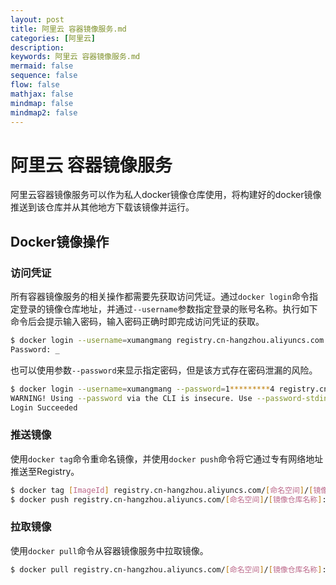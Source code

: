```yaml
---
layout: post
title: 阿里云 容器镜像服务.md
categories: [阿里云]
description: 
keywords: 阿里云 容器镜像服务.md
mermaid: false
sequence: false
flow: false
mathjax: false
mindmap: false
mindmap2: false
---
```

# 阿里云 容器镜像服务

阿里云容器镜像服务可以作为私人docker镜像仓库使用，将构建好的docker镜像推送到该仓库并从其他地方下载该镜像并运行。



## Docker镜像操作

### 访问凭证

所有容器镜像服务的相关操作都需要先获取访问凭证。通过`docker login`命令指定登录的镜像仓库地址，并通过`--username`参数指定登录的账号名称。执行如下命令后会提示输入密码，输入密码正确时即完成访问凭证的获取。

```sh
$ docker login --username=xumangmang registry.cn-hangzhou.aliyuncs.com
Password: _
```



也可以使用参数`--password`来显示指定密码，但是该方式存在密码泄漏的风险。

```sh
$ docker login --username=xumangmang --password=1*********4 registry.cn-hangzhou.aliyuncs.com
WARNING! Using --password via the CLI is insecure. Use --password-stdin.
Login Succeeded
```



### 推送镜像

使用`docker tag`命令重命名镜像，并使用`docker push`命令将它通过专有网络地址推送至Registry。

```sh
$ docker tag [ImageId] registry.cn-hangzhou.aliyuncs.com/[命名空间]/[镜像仓库名称]:[镜像版本号]
$ docker push registry.cn-hangzhou.aliyuncs.com/[命名空间]/[镜像仓库名称]:[镜像版本号]
```



### 拉取镜像

使用`docker pull`命令从容器镜像服务中拉取镜像。

```sh
$ docker pull registry.cn-hangzhou.aliyuncs.com/[命名空间]/[镜像仓库名称]:[镜像版本号]
```
